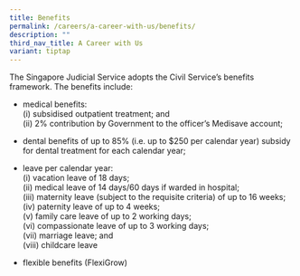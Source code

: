 ```yaml
---
title: Benefits
permalink: /careers/a-career-with-us/benefits/
description: ""
third_nav_title: A Career with Us
variant: tiptap
---
```

<p>The Singapore Judicial Service adopts the Civil Service’s benefits framework.
The benefits include:</p>
<ul>
<li>
<p>medical benefits:
<br>(i) subsidised outpatient treatment; and
<br>(ii) 2% contribution by Government to the officer’s Medisave account;</p>
</li>
<li>
<p>dental benefits of up to 85% (i.e. up to $250 per calendar year) subsidy
for dental treatment for each calendar year;</p>
</li>
<li>
<p>leave per calendar year:
<br>(i) vacation leave of 18 days;
<br>(ii) medical leave of 14 days/60 days if warded in hospital;
<br>(iii) maternity leave (subject to the requisite criteria) of up to 16
weeks;
<br>(iv) paternity leave of up to 4 weeks;
<br>(v) family care leave of up to 2 working days;
<br>(vi) compassionate leave of up to 3 working days;
<br>(vii) marriage leave; and&nbsp;
<br>(viii) childcare leave&nbsp;</p>
</li>
<li>
<p>flexible benefits (FlexiGrow)</p>
</li>
</ul>
<p></p>